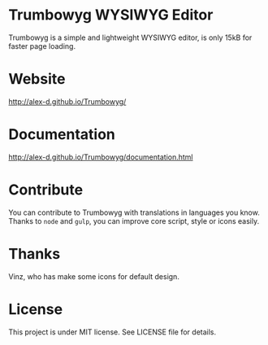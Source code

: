 # Trumbowyg WYSIWYG Editor

Trumbowyg is a simple and lightweight WYSIWYG editor, is only 15kB for faster page loading.


# Website

http://alex-d.github.io/Trumbowyg/


# Documentation

http://alex-d.github.io/Trumbowyg/documentation.html


# Contribute

You can contribute to Trumbowyg with translations in languages you know.
Thanks to `node` and `gulp`, you can improve core script, style or icons easily.


# Thanks

Vinz, who has make some icons for default design.


# License

This project is under MIT license. See LICENSE file for details.